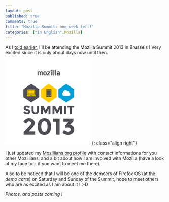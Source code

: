 ```yaml
---
layout: post
published: true
comments: true
title: "Mozilla Summit: one week left!"
categories: ["in English",Mozilla]
---
```

As I [told earlier](/2013/09/04/heading-to-mozilla-summit-brussels.html), I'll be attending the Mozilla Summit 2013 in Brussels ! Very excited since it is only about days now until then.

![Mozilla Summit 2013](/images/mozillasummit.png){: class="align right"}

I just updated my [Mozillians.org profile](https://mozillians.org/en-US/u/schoewilliam/) with contact informations for you other Mozillians, and a bit about how I am involved with Mozilla (have a look at my face too, if you want to meet me there).

Also to be noticed that I will be one of the demoers of Firefox OS (at the *demo carts*) on Saturday and Sunday of the Summit, hope to meet others who are as excited as I am about it ! :-D

*Photos, and posts coming !*

